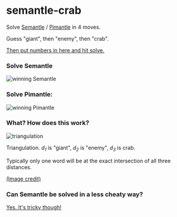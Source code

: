 # semantle-crab
Solve [Semantle](https://semantle.novalis.org/) / [Pimantle](https://semantle.pimanrul.es/) in 4 moves. 

Guess "giant", then "enemy", then "crab". 

[Then put numbers in here and hit solve.](https://crab.manimino.com/)

### Solve Semantle

![winning Semantle](docs/semantle-crab.png|width=477px)

### Solve Pimantle:
![winning Pimantle](docs/pimantle-crab.png|width=493px)

### What? How does this work?

![triangulation](docs/triangulation.jpg|width=300px)

Triangulation. *d<sub>1</sub>* is "giant", *d<sub>2</sub>* is "enemy", *d<sub>3</sub>* is crab.

Typically only one word will be at the exact intersection of all three distances.

[(Image credit)](https://www.researchgate.net/publication/281753273_Mobile_Localization_Based_on_Received_Signal_Strength_and_Pearson's_Correlation_Coefficient)

### Can Semantle be solved in a less cheaty way?

[Yes. It's tricky though!]((https://www.github.com/manimino/semantle-solver))